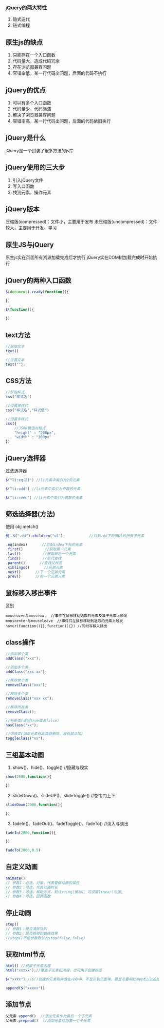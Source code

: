 ### **jQuery的两大特性**
1. 隐式迭代
2. 链式编程

## **原生js的缺点**
1. 只能存在一个入口函数
2. 代码量大，造成代码冗余
3. 存在浏览器兼容问题
4. 容错率低，某一行代码出问题，后面的代码不执行

## **jQuery的优点**
1. 可以有多个入口函数
2. 代码量少，代码简洁
3. 解决了浏览器兼容问题
4. 容错率高，某一行代码出问题，后面的代码依旧执行

## **jQuery是什么**
jQuery是一个封装了很多方法的js库

## **jQuery使用的三大步**
1. 引入jQuery文件
2. 写入口函数
3. 找到元素，操作元素

## **jQuery版本**
压缩版(compressed)：文件小，主要用于发布
未压缩版(uncompressed)：文件较大，主要用于开发、学习

## **原生JS与jQuery**
原生js实在页面所有资源加载完成后才执行
jQuery实在DOM树加载完成时开始执行

## **jQuery的两种入口函数**
```javascript
$(document).ready(function(){

})

$(function(){
    
})
```

## **text方法**
```javascript
//获取文本
text()

//设置文本
text("");
```

## **CSS方法**
```javascript
//获取样式
css("样式名")

//设置单样式
css("样式名","样式值")

//设置多样式
css({
    //JSON键值对格式
    "height" : "200px",
    "width" : "200px"
})
```

## **jQuery选择器**
过滤选择器
```javascript
$("li:eq(2)") //li元素中索引为2的元素

$("li:odd") //li元素中索引为奇数的元素

$("li:even") //li元素中索引为偶数的元素
```

## **筛选选择器(方法)**
使用 obj.metch()
```javascript
例：$(".dd").children("ul");           //找到.dd下的带Ul的所有子元素

.eq(index)　　　　//匹配index下标的元素
.first()　　　　　　//获取第一元素
.last()　　　　　　//获取最后一个元素
.find()　　　　　　//后代查找
.parent()　　　　//查找父标签
.siblings()　　　　//兄弟元素
.next()　　　　//下一个兄弟元素
.prev()　　　　//前一个兄弟元素
```

## 鼠标移入移出事件
区别
```
mouseover与mouseout  //事件在鼠标移动选取的元素及其子元素上触发
mouseenter与mouseleave  //事件只在鼠标移动到选取的元素上触发
hover(function(){},function(){}) //同时写移入移出
```

## class操作
```javascript
//添加单个类
addClass("xxx");

//添加多个类
addClass("xxx xx");

//移除单个类
removeClass("xxx");

//移除多个类
removeClass("xxx xx");

//移除所有类
removeClass();

//判断类(返回true或者false)
hasClass("xx");

//切换类(如果元素有此类就删除，没有就添加)
toggleClass("xx");
```

## 三组基本动画
1. show()、hide()、toggle() //隐藏与现实
```javascript
show(2000,function(){

})
```
2. slideDown()、slideUP()、slideToggle() //卷帘门上下
```javascript
slideDown(2000,function(){

})
```
3. fadeIn()、fadeOut()、fadeToggle()、fadeTo() //淡入与淡出
```javascript
fadeIn(2000,function(){

})

fadeTo(2000,0.5)
```

## 自定义动画
```javascript
animate()
// 参数1：必选，对象，代表要做动画的属性
// 参数2：可选，代表动画时长
// 参数3：可选，移动方式，默认swing(缓动)，可设置linear(匀速)
// 参数4：可选，回调函数
```

## 停止动画
```javascript
stop()
// 参数1：是否清除队列
// 参数2：是否跳转到最终效果
//stop()不给参数默认为stop(false,false)
```

## 获取html节点
```javascript
html() //获取子元素内容
html("xxxxx");//覆盖子元素和内容，也可用于创建标签

$("xxxx") //$()创建的元素指存放在内存中，不显示到页面端，要显示要用append方法追加

append($("xxxxx"))
```

## 添加节点
```javascript
父元素.append()  //添加元素作为最后一个子元素
父元素.prepend()  //添加元素作为第一个子元素
```